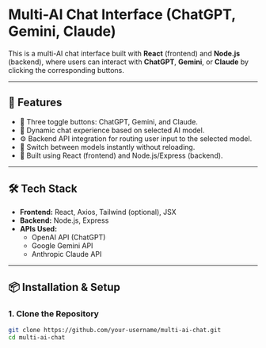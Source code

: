 # Multi-AI Chat Interface (ChatGPT, Gemini, Claude)

This is a multi-AI chat interface built with **React** (frontend) and **Node.js** (backend), where users can interact with **ChatGPT**, **Gemini**, or **Claude** by clicking the corresponding buttons.

---

## 🚀 Features

- 🔘 Three toggle buttons: ChatGPT, Gemini, and Claude.
- 💬 Dynamic chat experience based on selected AI model.
- ⚙️ Backend API integration for routing user input to the selected model.
- 🔄 Switch between models instantly without reloading.
- 🧠 Built using React (frontend) and Node.js/Express (backend).

---

## 🛠️ Tech Stack

- **Frontend:** React, Axios, Tailwind (optional), JSX
- **Backend:** Node.js, Express
- **APIs Used:**
  - OpenAI API (ChatGPT)
  - Google Gemini API
  - Anthropic Claude API

---

## 📦 Installation & Setup

### 1. Clone the Repository
```bash
git clone https://github.com/your-username/multi-ai-chat.git
cd multi-ai-chat
